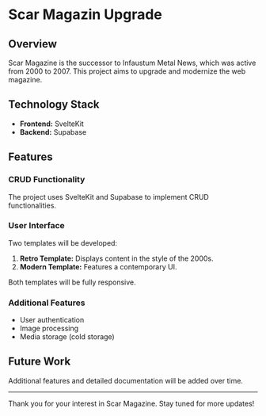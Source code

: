 # Scar Magazin Upgrade

## Overview
Scar Magazine is the successor to Infaustum Metal News, which was active from 2000 to 2007. This project aims to upgrade and modernize the web magazine.

## Technology Stack
- **Frontend:** SvelteKit
- **Backend:** Supabase

## Features
### CRUD Functionality
The project uses SvelteKit and Supabase to implement CRUD functionalities.

### User Interface
Two templates will be developed:
1. **Retro Template:** Displays content in the style of the 2000s.
2. **Modern Template:** Features a contemporary UI.

Both templates will be fully responsive.

### Additional Features
- User authentication
- Image processing
- Media storage (cold storage)

## Future Work
Additional features and detailed documentation will be added over time.

---

Thank you for your interest in Scar Magazine. Stay tuned for more updates!